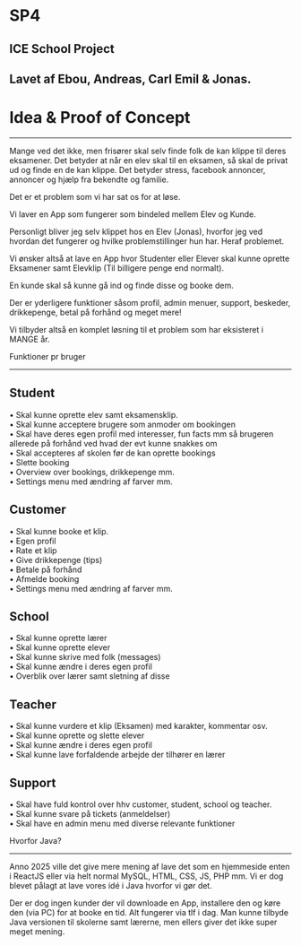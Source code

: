 # SP4
## ICE School Project

## Lavet af Ebou, Andreas, Carl Emil & Jonas.

# Idea & Proof of Concept
_________________________

Mange ved det ikke, men frisører skal selv finde folk de kan klippe til deres eksamener.
Det betyder at når en elev skal til en eksamen, så skal de privat ud og finde en de kan klippe.
Det betyder stress, facebook annoncer, annoncer og hjælp fra bekendte og familie.

Det er et problem som vi har sat os for at løse.

Vi laver en App som fungerer som bindeled mellem Elev og Kunde.

Personligt bliver jeg selv klippet hos en Elev (Jonas), hvorfor jeg ved hvordan det fungerer og hvilke problemstillinger hun har. Heraf problemet.

Vi ønsker altså at lave en App hvor Studenter eller Elever skal kunne oprette Eksamener samt Elevklip (Til billigere penge end normalt).

En kunde skal så kunne gå ind og finde disse og booke dem.

Der er yderligere funktioner såsom profil, admin menuer, support, beskeder, drikkepenge, betal på forhånd og meget mere!

Vi tilbyder altså en komplet løsning til et problem som har eksisteret i MANGE år.

Funktioner pr bruger
____________________

## Student
• Skal kunne oprette elev samt eksamensklip.\
• Skal kunne acceptere brugere som anmoder om bookingen\
• Skal have deres egen profil med interesser, fun facts mm så brugeren allerede på forhånd ved hvad der evt kunne snakkes om\
• Skal accepteres af skolen før de kan oprette bookings\
• Slette booking\
• Overview over bookings, drikkepenge mm.\
• Settings menu med ændring af farver mm.

## Customer
• Skal kunne booke et klip.\
• Egen profil\
• Rate et klip\
• Give drikkepenge (tips)\
• Betale på forhånd\
• Afmelde booking\
• Settings menu med ændring af farver mm.

## School
• Skal kunne oprette lærer\
• Skal kunne oprette elever\
• Skal kunne skrive med folk (messages)\
• Skal kunne ændre i deres egen profil\
• Overblik over lærer samt sletning af disse

## Teacher
• Skal kunne vurdere et klip (Eksamen) med karakter, kommentar osv.\
• Skal kunne oprette og slette elever\
• Skal kunne ændre i deres egen profil\
• Skal kunne lave forfaldende arbejde der tilhører en lærer

## Support
• Skal have fuld kontrol over hhv customer, student, school og teacher.\
• Skal kunne svare på tickets (anmeldelser)\
• Skal have en admin menu med diverse relevante funktioner

Hvorfor Java?
_____________

Anno 2025 ville det give mere mening af lave det som en hjemmeside enten i ReactJS eller via helt normal MySQL, HTML, CSS, JS, PHP mm.
Vi er dog blevet pålagt at lave vores idé i Java hvorfor vi gør det.

Der er dog ingen kunder der vil downloade en App, installere den og køre den (via PC) for at booke en tid. 
Alt fungerer via tlf i dag. Man kunne tilbyde Java versionen til skolerne samt lærerne, men ellers giver det ikke super meget mening.
